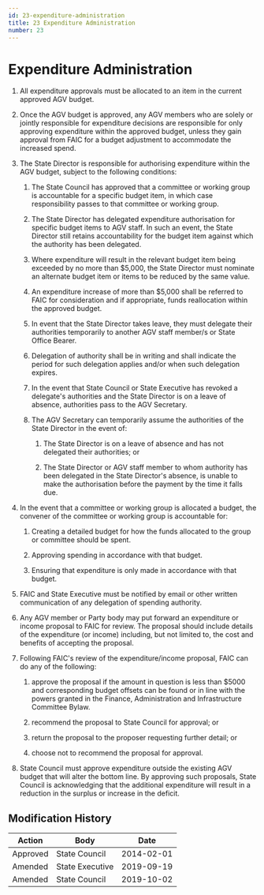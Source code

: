 ```yaml
---
id: 23-expenditure-administration
title: 23 Expenditure Administration
number: 23
---
```

# Expenditure Administration

1.  All expenditure approvals must be allocated to an item in the
    current approved AGV budget.

2.  Once the AGV budget is approved, any AGV members who are solely or
    jointly responsible for expenditure decisions are responsible for
    only approving expenditure within the approved budget, unless they
    gain approval from FAIC for a budget adjustment to accommodate the
    increased spend.

3.  The State Director is responsible for authorising expenditure within
    the AGV budget, subject to the following conditions:

    1.  The State Council has approved that a committee or working group
        is accountable for a specific budget item, in which case
        responsibility passes to that committee or working group.

    2.  The State Director has delegated expenditure authorisation for
        specific budget items to AGV staff. In such an event, the State
        Director still retains accountability for the budget item
        against which the authority has been delegated.

    3.  Where expenditure will result in the relevant budget item being
        exceeded by no more than $5,000, the State Director must
        nominate an alternate budget item or items to be reduced by the
        same value.

    4.  An expenditure increase of more than $5,000 shall be referred to
        FAIC for consideration and if appropriate, funds reallocation
        within the approved budget.

    5.  In event that the State Director takes leave, they must delegate
        their authorities temporarily to another AGV staff member/s or
        State Office Bearer.

    6.  Delegation of authority shall be in writing and shall indicate
        the period for such delegation applies and/or when such
        delegation expires.

    7.  In the event that State Council or State Executive has revoked a
        delegate's authorities and the State Director is on a leave of
        absence, authorities pass to the AGV Secretary.

    8.  The AGV Secretary can temporarily assume the authorities of the
        State Director in the event of:

        1.  The State Director is on a leave of absence and has not
            delegated their authorities; or

        2.  The State Director or AGV staff member to whom authority has
            been delegated in the State Director's absence, is unable to
            make the authorisation before the payment by the time it
            falls due.

4.  In the event that a committee or working group is allocated a
    budget, the convener of the committee or working group is
    accountable for:

    1.  Creating a detailed budget for how the funds allocated to the
        group or committee should be spent.

    2.  Approving spending in accordance with that budget.

    3.  Ensuring that expenditure is only made in accordance with that
        budget.

5.  FAIC and State Executive must be notified by email or other written
    communication of any delegation of spending authority.

6.  Any AGV member or Party body may put forward an expenditure or
    income proposal to FAIC for review. The proposal should include
    details of the expenditure (or income) including, but not limited
    to, the cost and benefits of accepting the proposal.

7.  Following FAIC's review of the expenditure/income proposal, FAIC can
    do any of the following:

    1.  approve the proposal if the amount in question is less than
        $5000 and corresponding budget offsets can be found or in line
        with the powers granted in the Finance, Administration and
        Infrastructure Committee Bylaw.

    2.  recommend the proposal to State Council for approval; or

    3.  return the proposal to the proposer requesting further detail;
        or

    4.  choose not to recommend the proposal for approval.

8.  State Council must approve expenditure outside the existing AGV
    budget that will alter the bottom line. By approving such proposals,
    State Council is acknowledging that the additional expenditure will
    result in a reduction in the surplus or increase in the deficit.


## Modification History

<table>
<colgroup>
<col style={{width: "31%"}} />
<col style={{width: "39%"}} />
<col style={{width: "29%"}} />
</colgroup>
<thead>
<tr className="header">
<th><strong>Action</strong></th>
<th><strong>Body</strong></th>
<th><strong>Date</strong></th>
</tr>
</thead>
<tbody>
<tr className="odd">
<td>Approved</td>
<td>State Council</td>
<td>2014-02-01</td>
</tr>
<tr className="even">
<td>Amended</td>
<td>State Executive</td>
<td>2019-09-19</td>
</tr>
<tr className="odd">
<td>Amended</td>
<td>State Council</td>
<td>2019-10-02</td>
</tr>
</tbody>
</table>